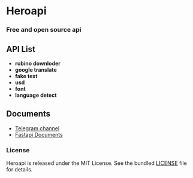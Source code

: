 # Heroapi

### Free and open source api 

## API List
- __rubino downloder__
- __google translate__
- __fake text__
- __usd__
- __font__
- __language detect__


## Documents
- [Telegram channel](https://t.me/Heroapi)
- [Fastapi Documents](https://Heroapi.liara.run/docs) 


### License
Heroapi is released under the MIT License. See the bundled [LICENSE](https://github.com/metect/Heroapi/blob/main/LICENSE) file for details.

